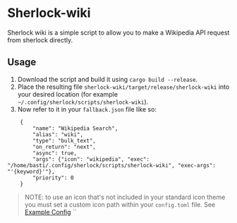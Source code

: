 # Sherlock-wiki
Sherlock wiki is a simple script to allow you to make a Wikipedia API request from sherlock directly. 

## Usage
1. Download the script and build it using `cargo build --release`.
2. Place the resulting file `sherlock-wiki/target/release/sherlock-wiki` into your desired location (for example `~/.config/sherlock/scripts/sherlock-wiki`).
3. Now refer to it in your `fallback.json` file like so:
```
    {
        "name": "Wikipedia Search",
        "alias": "wiki",
        "type": "bulk_text",
        "on_return": "next",
        "async": true, 
        "args": {"icon": "wikipedia", "exec": "/home/basti/.config/sherlock/scripts/sherlock-wiki", "exec-args": "'{keyword}'"},
        "priority": 0 
    }
```
> NOTE: to use an icon that's not included in your standard icon theme you must set a custom icon path within your `config.toml` file. See [Example Config]("https://github.com/Skxxtz/sherlock/blob/main/docs/examples/config.toml") ``
